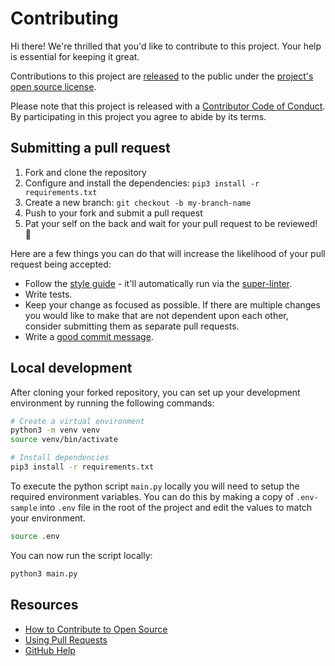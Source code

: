 # Contributing

Hi there! We're thrilled that you'd like to contribute to this project. Your help is essential for keeping it great.

Contributions to this project are [released](https://help.github.com/articles/github-terms-of-service/#6-contributions-under-repository-license) to the public under the [project's open source license](LICENSE).

Please note that this project is released with a [Contributor Code of Conduct](CODE_OF_CONDUCT.md). By participating in this project you agree to abide by its terms.

## Submitting a pull request

1. Fork and clone the repository
1. Configure and install the dependencies: `pip3 install -r requirements.txt`
1. Create a new branch: `git checkout -b my-branch-name`
1. Push to your fork and submit a pull request
1. Pat your self on the back and wait for your pull request to be reviewed! :tada:

Here are a few things you can do that will increase the likelihood of your pull request being accepted:

- Follow the [style guide](https://black.readthedocs.io/en/stable/) - it'll automatically run via the [super-linter](https://github.com/github/super-linter).
- Write tests.
- Keep your change as focused as possible. If there are multiple changes you would like to make that are not dependent upon each other, consider submitting them as separate pull requests.
- Write a [good commit message](http://tbaggery.com/2008/04/19/a-note-about-git-commit-messages.html).

## Local development
After cloning your forked repository, you can set up your development environment by running the following commands:

```bash
# Create a virtual environment
python3 -m venv venv
source venv/bin/activate

# Install dependencies
pip3 install -r requirements.txt
```

To execute the python script `main.py` locally you will need to setup the required environment variables. You can do this by making a copy of `.env-sample` into `.env` file in the root of the project and edit the values to match your environment.

```bash
source .env
```

You can now run the script locally:

```bash
python3 main.py
```


## Resources

- [How to Contribute to Open Source](https://opensource.guide/how-to-contribute/)
- [Using Pull Requests](https://help.github.com/articles/about-pull-requests/)
- [GitHub Help](https://help.github.com)

